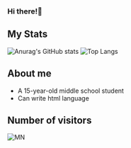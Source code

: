 <html>
 <body>
  
 </body>
</html>

### Hi there!👋
## My Stats
![Anurag's GitHub stats](https://github-readme-stats.vercel.app/api?username=yushunqwq&show_icons=true)
![Top Langs](https://github-readme-stats.vercel.app/api/top-langs/?username=yushunqwq&layout=compact)
## About me
- A 15-year-old middle school student
- Can write html language

## Number of visitors
![MN](https://count.getloli.com/get/@yushunqwq?theme=moebooru)
